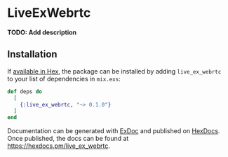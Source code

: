 # LiveExWebrtc

**TODO: Add description**

## Installation

If [available in Hex](https://hex.pm/docs/publish), the package can be installed
by adding `live_ex_webrtc` to your list of dependencies in `mix.exs`:

```elixir
def deps do
  [
    {:live_ex_webrtc, "~> 0.1.0"}
  ]
end
```

Documentation can be generated with [ExDoc](https://github.com/elixir-lang/ex_doc)
and published on [HexDocs](https://hexdocs.pm). Once published, the docs can
be found at <https://hexdocs.pm/live_ex_webrtc>.

